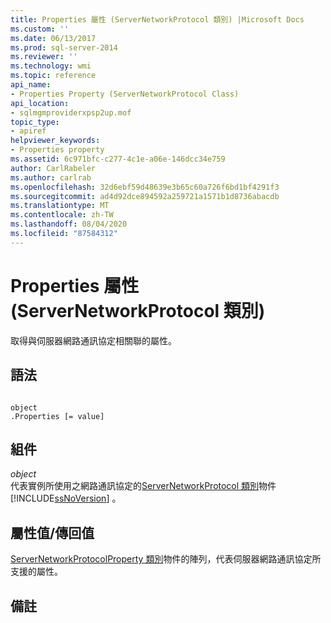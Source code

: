 ```yaml
---
title: Properties 屬性 (ServerNetworkProtocol 類別) |Microsoft Docs
ms.custom: ''
ms.date: 06/13/2017
ms.prod: sql-server-2014
ms.reviewer: ''
ms.technology: wmi
ms.topic: reference
api_name:
- Properties Property (ServerNetworkProtocol Class)
api_location:
- sqlmgmproviderxpsp2up.mof
topic_type:
- apiref
helpviewer_keywords:
- Properties property
ms.assetid: 6c971bfc-c277-4c1e-a06e-146dcc34e759
author: CarlRabeler
ms.author: carlrab
ms.openlocfilehash: 32d6ebf59d48639e3b65c60a726f6bd1bf4291f3
ms.sourcegitcommit: ad4d92dce894592a259721a1571b1d8736abacdb
ms.translationtype: MT
ms.contentlocale: zh-TW
ms.lasthandoff: 08/04/2020
ms.locfileid: "87584312"
---
```

# <a name="properties-property-servernetworkprotocol-class"></a>Properties 屬性 (ServerNetworkProtocol 類別)
  取得與伺服器網路通訊協定相關聯的屬性。  
  
## <a name="syntax"></a>語法  
  
```  
  
object  
.Properties [= value]  
```  
  
## <a name="parts"></a>組件  
 *object*  
 代表實例所使用之網路通訊協定的[ServerNetworkProtocol 類別](servernetworkprotocol-class.md)物件 [!INCLUDE[ssNoVersion](../../../includes/ssnoversion-md.md)] 。  
  
## <a name="property-valuereturn-value"></a>屬性值/傳回值  
 [ServerNetworkProtocolProperty 類別](../servernetworkprotocolproperty-class/servernetworkprotocolproperty-class.md)物件的陣列，代表伺服器網路通訊協定所支援的屬性。  
  
## <a name="remarks"></a>備註  
  
